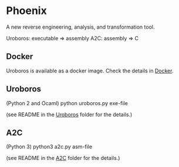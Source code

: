 # Phoenix

A new reverse engineering, analysis, and transformation tool.

Uroboros: executable => assembly
A2C:      assembly   => C

## Docker

Uroboros is available as a docker image. 
Check the details in [Docker](Docker).

## Uroboros

(Python 2 and Ocaml)
python uroboros.py exe-file

(see README in the [Uroboros](uroboros) folder for the details.)

## A2C

(Python 3)
python3 a2c.py asm-file

(see README in the [A2C](a2c) folder for the details.)
